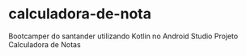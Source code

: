 # calculadora-de-nota
Bootcamper do santander utilizando Kotlin no Android Studio
Projeto Calculadora de Notas
